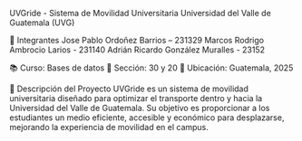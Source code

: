 UVGride - Sistema de Movilidad Universitaria
Universidad del Valle de Guatemala (UVG)

📌 Integrantes
Jose Pablo Ordoñez Barrios – 231329
Marcos Rodrigo Ambrocio Larios - 231140
Adrián Ricardo González Muralles - 23152

📚 Curso: Bases de datos
📌 Sección: 30 y 20
📍 Ubicación: Guatemala, 2025

📖 Descripción del Proyecto
UVGride es un sistema de movilidad universitaria diseñado para optimizar el transporte dentro
y hacia la Universidad del Valle de Guatemala. Su objetivo es proporcionar a los estudiantes 
un medio eficiente, accesible y económico para desplazarse, mejorando la experiencia de movilidad en el campus.

